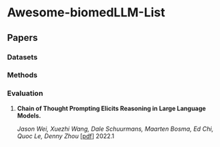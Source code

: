 # Awesome-biomedLLM-List

## Papers

### Datasets

### Methods

### Evaluation


1. **Chain of Thought Prompting Elicits Reasoning in Large Language Models.**

   *Jason Wei, Xuezhi Wang, Dale Schuurmans, Maarten Bosma, Ed Chi, Quoc Le, Denny Zhou* [[pdf](https://arxiv.org/abs/2201.11903)] 2022.1
